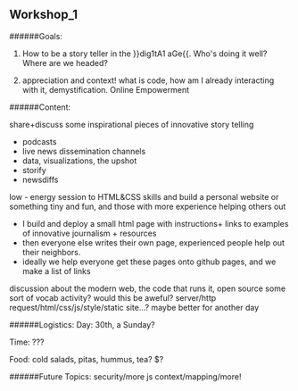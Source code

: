 Workshop_1
----- 


######Goals:
1) How to be a story teller in the }}dig1tA1 aGe{{. Who's doing it well? Where are we headed?

2) appreciation and context! what is code, how am I already interacting with it, demystification. Online Empowerment



######Content:

share+discuss some inspirational pieces of innovative story telling
 - podcasts
 - live news dissemination channels
 - data, visualizations, the upshot
 - storify
 - newsdiffs

low - energy session to HTML&CSS skills and build a personal website or something tiny and fun, and those with more experience helping others out
 - I build and deploy a small html page with instructions+ links to examples of innovative journalism + resources
 - then everyone else writes their own page, experienced people help out their neighbors.
 - ideally we help everyone get these pages onto github pages, and we make a list of links 

discussion about the modern web, the code that runs it, open source 
some sort of vocab activity? would this be aweful? server/http request/html/css/js/style/static site...? maybe better for another day 

######Logistics:
Day: 30th, a Sunday? 

Time: ???

Food: cold salads, pitas, hummus, tea? $? 

######Future Topics:
security/more js context/mapping/more!